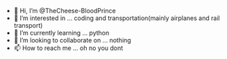 - 👋 Hi, I’m @TheCheese-BloodPrince
- 👀 I’m interested in ... coding and transportation(mainly airplanes and rail transport)
- 🌱 I’m currently learning ... python
- 💞️ I’m looking to collaborate on ... nothing
- 📫 How to reach me ... oh no you dont

<!---
TheCheese-BloodPrince/TheCheese-BloodPrince is a ✨ special ✨ repository because its `README.md` (this file) appears on your GitHub profile.
You can click the Preview link to take a look at your changes.
--->
